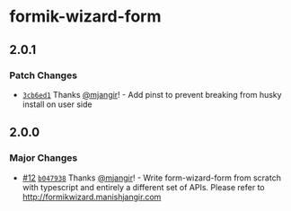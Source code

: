 # formik-wizard-form

## 2.0.1

### Patch Changes

- [`3cb6ed1`](https://github.com/mjangir/formik-wizard-form/commit/3cb6ed11fcf496a07aaf7e860b6874e62035d04a) Thanks [@mjangir](https://github.com/mjangir)! - Add pinst to prevent breaking from husky install on user side

## 2.0.0

### Major Changes

- [#12](https://github.com/mjangir/formik-wizard-form/pull/12) [`b047938`](https://github.com/mjangir/formik-wizard-form/commit/b0479385108026a66c0c10a7030d9fb3fd6600c9) Thanks [@mjangir](https://github.com/mjangir)! - Write form-wizard-form from scratch with typescript and entirely a different set of APIs. Please refer to http://formikwizard.manishjangir.com
